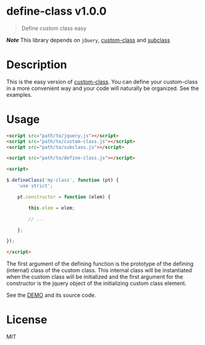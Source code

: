# define-class v1.0.0

> Define custom class easy

***Note*** This library depends on `jQuery`, [custom-class](https://github.com/kt3k/custom-class) and [subclass](https://github.com/kt3k/subclass)

# Description

This is the easy version of [custom-class](https://github.com/kt3k/custom-class). You can define your custom-class in a more convenient way and your code will naturally be organized. See the examples.

# Usage

```html
<script src="path/to/jquery.js"></script>
<script src="path/to/custom-class.js"></script>
<script src="path/to/subclass.js"></script>

<script src="path/to/define-class.js"></script>

<script>

$.defineClass('my-class', function (pt) {
    'use strict';

    pt.constructor = function (elem) {

        this.elem = elem;

        // ...

    };

});

</script>
```


The first argument of the defining function is the prototype of the defining (internal) class of the custom class. This internal class will be instantiated when the custom class will be initialized and the first argument for the constructor is the jquery object of the initializing custom class element.

See the [DEMO](https://kt3k.github.io/define-class/test.html) and its source code.

# License

MIT
